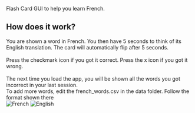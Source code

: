 Flash Card GUI to help you learn French.
## How does it work?
You are shown a word in French. You then have 5 seconds to think of its English translation. The card will automatically flip after 5 seconds.
<br /><br />Press the checkmark icon if you got it correct. Press the x icon if you got it wrong.
<br /><br />The next time you load the app, you will be shown all the words you got incorrect in your last session.
<br />
To add more words, edit the french_words.csv in the data folder. Follow the format shown there
<br />
![French](https://user-images.githubusercontent.com/24804326/138355480-4b0be475-40b1-45e4-b841-c79430e74736.png)
![English](https://user-images.githubusercontent.com/24804326/138355358-336e50d3-5d90-4aaa-92e9-56c730dc73b9.png)




